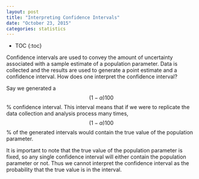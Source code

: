 ```yaml
---
layout: post
title: "Interpreting Confidence Intervals"
date: "October 23, 2015"
categories: statistics
---
```


* TOC
{:toc}

Confidence intervals are used to convey the amount of uncertainty associated with a sample estimate of a population parameter. Data is collected and the results are used to generate a point estimate and a confidence interval. How does one interpret the confidence interval?

Say we generated a $$(1 - \alpha) 100$$% confidence interval. This interval means that if we were to replicate the data collection and analysis process many times, $$(1 - \alpha) 100$$% of the generated intervals would contain the true value of the population parameter. 

It is important to note that the true value of the population parameter is fixed, so any single confidence interval will either contain the population parameter or not. Thus we cannot interpret the confidence interval as the probability that the true value is in the interval. 
